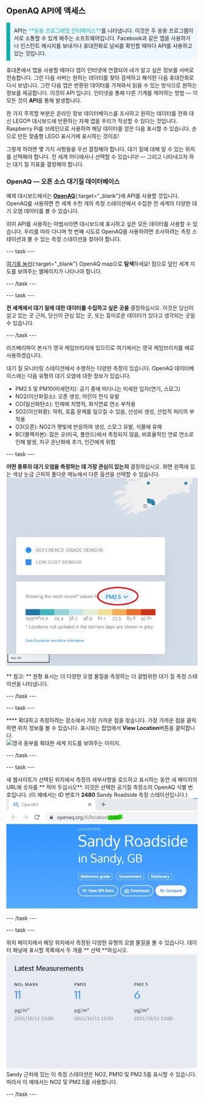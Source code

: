 ## OpenAQ API에 액세스

<p style="border-left: solid; border-width:10px; border-color: #0faeb0; background-color: aliceblue; padding: 10px;">API는 <span style="color: #0faeb0">**응용 프로그래밍 인터페이스**</span>를 나타냅니다. 이것은 두 응용 프로그램이 서로 소통할 수 있게 해주는 소프트웨어입니다. Facebook과 같은 앱을 사용하거나 인스턴트 메시지를 보내거나 휴대전화로 날씨를 확인할 때마다 API를 사용하고 있는 것입니다.</p>

휴대폰에서 앱을 사용할 때마다 앱이 인터넷에 연결되어 내가 알고 싶은 정보를 서버로 전송합니다. 그런 다음 서버는 원하는 데이터를 찾아 검색하고 해석한 다음 휴대전화로 다시 보냅니다. 그런 다음 앱은 반환된 데이터를 가져와서 읽을 수 있는 방식으로 원하는 정보를 제공합니다. 이것이 API 입니다. 인터넷을 통해 다른 기계를 제어하는 방법 — 이 모든 것이 **API**를 통해 발생합니다.

한 가지 주목할 부분은 온라인 정보 데이터베이스를 조사하고 원하는 데이터를 전화 대신 LEGO® 대시보드에 반환하는 자체 앱을 우리가 작성할 수 있다는 것입니다. Raspberry Pi를 브레인으로 사용하여 해당 데이터를 얻은 다음 표시할 수 있습니다. 손으로 만든 맞춤형 LEGO 표시기에 표시하는 것이죠!

그렇게 하려면 몇 가지 사항들을 우선 결정해야 합니다. 대기 질에 대해 알 수 있는 위치를 선택해야 합니다. 전 세계 어디에서나 선택할 수 있습니다! — 그리고 나타내고자 하는 대기 질 지표를 결정해야 합니다.

### OpenAQ — 오픈 소스 대기질 데이터베이스

예제 대시보드에서는 [**OpenAQ**](https://openaq.org/#/){:target="_blank"}에 API를 사용할 것입니다. OpenAQ를 사용하면 전 세계 수천 개의 측정 스테이션에서 수집한 전 세계의 다양한 대기 오염 데이터를 볼 수 있습니다.

이미 API를 사용하는 마법사라면 대시보드에 표시하고 싶은 모든 데이터를 사용할 수 있습니다. 우리를 따라 다니며 첫 번째 시도로 OpenAQ를 사용하려면 조사하려는 측정 스테이션과 볼 수 있는 측정 스테이션을 찾아야 합니다.

--- task ---

[여기를 눌러](https://openaq.org/#/map){:target="_blank"} OpenAQ map으로 **탐색**하세요! 점으로 덮인 세계 지도를 보여주는 웹페이지가 나타나야 합니다.

--- /task ---

--- task ---

**전 세계에서 대기 질에 대한 데이터를 수집하고 싶은 곳을** 결정하십시오. 이것은 당신이 살고 있는 곳 근처, 당신이 관심 있는 곳, 또는 흥미로운 데이터가 있다고 생각되는 곳일 수 있습니다.

--- /task ---

라즈베리파이 본사가 영국 케임브리지에 있으므로 여기에서는 영국 케임브리지를 예로 사용하겠습니다.

대기 질 모니터링 스테이션에서 수행하는 다양한 측정이 있습니다. OpenAQ 데이터베이스에는 다음 유형의 대기 오염에 대한 정보가 있습니다.

 + PM2.5 및 PM10(미세먼지): 공기 중에 떠다니는 미세한 입자(연기, 스모그)
 + NO2(이산화질소): 오존 생성, 어린이 천식 유발
 + CO(일산화탄소): 인체에 치명적, 화석연료 연소 부작용
 + SO2(이산화황): 악취, 호흡 문제를 일으킬 수 있음, 산성비 생성, 산업적 처리의 부작용
 + O3(오존): NO2가 햇빛에 반응하여 생성, 스모그 유발, 식물에 유해
 + BC(블랙카본): 많은 곳(미국, 폴란드)에서 측정되지 않음, 비효율적인 연료 연소로 인해 발생, 지구 온난화에 추가, 인간에게 위험

--- task ---

**어떤 종류의 대기 오염을 측정하는 데 가장 관심이 있는지** 결정하십시오. 화면 왼쪽에 있는 색상 눈금 근처의 풀다운 메뉴에서 다른 옵션을 선택할 수 있습니다. ![OpenAQ 지도의 풀다운 메뉴를 보여주는 이미지.](images/mapscale.jpg)

** 참고: ** 원형 표시는 더 다양한 오염 물질을 측정하는 더 광범위한 대기 질 측정 스테이션을 나타냅니다.

--- /task ---

--- task ---

**** 확대하고 측정하려는 장소에서 가장 가까운 점을 찾습니다. 가장 가까운 점을 클릭하면 위치 정보를 볼 수 있습니다. 표시되는 팝업에서 **View Location**버튼을 클릭합니다.  
![영국 동부를 확대한 세계 지도를 보여주는 이미지.](images/mapscroll.gif)

--- /task ---

--- task ---

새 웹사이트가 선택된 위치에서 측정의 세부사항을 로드하고 표시하는 동안 새 페이지의 URL에 숫자를 ** 적어 두십시오**. 이것은 선택한 공기질 측정소의 OpenAQ 식별 번호입니다. (이 예에서는 ID 번호가 **2480** Sandy Roadside 측정 스테이션입니다.) ![위치 ID 번호가 있는 OpenAQ URL을 보여주는 이미지.](images/openaq_id.jpg)

--- /task ---

--- task ---

위치 페이지에서 해당 위치에서 측정된 다양한 유형의 오염 물질을 볼 수 있습니다. 데이터 패널에 표시할 목록에서 두 개를 ** 선택 **하십시오. ![Image showing a pollutant list from a location on the OpenAQ map.](images/openaq_msmt.jpg) Sandy 근처에 있는 이 측정 스테이션은 NO2, PM10 및 PM2.5를 표시할 수 있습니다. 따라서 이 예에서는 NO2 및 PM2.5를 사용합니다.

--- /task ---